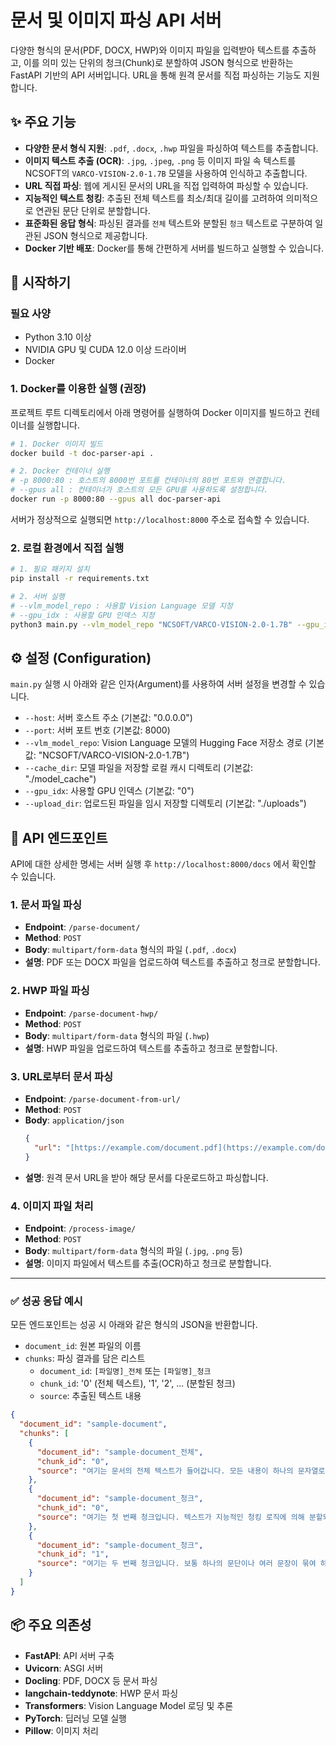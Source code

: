 # 문서 및 이미지 파싱 API 서버

다양한 형식의 문서(PDF, DOCX, HWP)와 이미지 파일을 입력받아 텍스트를 추출하고, 이를 의미 있는 단위의 청크(Chunk)로 분할하여 JSON 형식으로 반환하는 FastAPI 기반의 API 서버입니다. URL을 통해 원격 문서를 직접 파싱하는 기능도 지원합니다.

## ✨ 주요 기능

* **다양한 문서 형식 지원**: `.pdf`, `.docx`, `.hwp` 파일을 파싱하여 텍스트를 추출합니다.
* **이미지 텍스트 추출 (OCR)**: `.jpg`, `.jpeg`, `.png` 등 이미지 파일 속 텍스트를 NCSOFT의 `VARCO-VISION-2.0-1.7B` 모델을 사용하여 인식하고 추출합니다.
* **URL 직접 파싱**: 웹에 게시된 문서의 URL을 직접 입력하여 파싱할 수 있습니다.
* **지능적인 텍스트 청킹**: 추출된 전체 텍스트를 최소/최대 길이를 고려하여 의미적으로 연관된 문단 단위로 분할합니다.
* **표준화된 응답 형식**: 파싱된 결과를 `전체` 텍스트와 분할된 `청크` 텍스트로 구분하여 일관된 JSON 형식으로 제공합니다.
* **Docker 기반 배포**: Docker를 통해 간편하게 서버를 빌드하고 실행할 수 있습니다.

## 🚀 시작하기

### 필요 사양

* Python 3.10 이상
* NVIDIA GPU 및 CUDA 12.0 이상 드라이버
* Docker

### 1. Docker를 이용한 실행 (권장)

프로젝트 루트 디렉토리에서 아래 명령어를 실행하여 Docker 이미지를 빌드하고 컨테이너를 실행합니다.

```bash
# 1. Docker 이미지 빌드
docker build -t doc-parser-api .

# 2. Docker 컨테이너 실행
# -p 8000:80 : 호스트의 8000번 포트를 컨테이너의 80번 포트와 연결합니다.
# --gpus all : 컨테이너가 호스트의 모든 GPU를 사용하도록 설정합니다.
docker run -p 8000:80 --gpus all doc-parser-api
```

서버가 정상적으로 실행되면 `http://localhost:8000` 주소로 접속할 수 있습니다.

### 2. 로컬 환경에서 직접 실행

```bash
# 1. 필요 패키지 설치
pip install -r requirements.txt

# 2. 서버 실행
# --vlm_model_repo : 사용할 Vision Language 모델 지정
# --gpu_idx : 사용할 GPU 인덱스 지정
python3 main.py --vlm_model_repo "NCSOFT/VARCO-VISION-2.0-1.7B" --gpu_idx "0"
```

## ⚙️ 설정 (Configuration)

`main.py` 실행 시 아래와 같은 인자(Argument)를 사용하여 서버 설정을 변경할 수 있습니다.

* `--host`: 서버 호스트 주소 (기본값: "0.0.0.0")
* `--port`: 서버 포트 번호 (기본값: 8000)
* `--vlm_model_repo`: Vision Language 모델의 Hugging Face 저장소 경로 (기본값: "NCSOFT/VARCO-VISION-2.0-1.7B")
* `--cache_dir`: 모델 파일을 저장할 로컬 캐시 디렉토리 (기본값: "./model_cache")
* `--gpu_idx`: 사용할 GPU 인덱스 (기본값: "0")
* `--upload_dir`: 업로드된 파일을 임시 저장할 디렉토리 (기본값: "./uploads")

## 📖 API 엔드포인트

API에 대한 상세한 명세는 서버 실행 후 `http://localhost:8000/docs` 에서 확인할 수 있습니다.

### 1. 문서 파일 파싱

* **Endpoint**: `/parse-document/`
* **Method**: `POST`
* **Body**: `multipart/form-data` 형식의 파일 (`.pdf`, `.docx`)
* **설명**: PDF 또는 DOCX 파일을 업로드하여 텍스트를 추출하고 청크로 분할합니다.

### 2. HWP 파일 파싱

* **Endpoint**: `/parse-document-hwp/`
* **Method**: `POST`
* **Body**: `multipart/form-data` 형식의 파일 (`.hwp`)
* **설명**: HWP 파일을 업로드하여 텍스트를 추출하고 청크로 분할합니다.

### 3. URL로부터 문서 파싱

* **Endpoint**: `/parse-document-from-url/`
* **Method**: `POST`
* **Body**: `application/json`
    ```json
    {
      "url": "[https://example.com/document.pdf](https://example.com/document.pdf)"
    }
    ```
* **설명**: 원격 문서 URL을 받아 해당 문서를 다운로드하고 파싱합니다.

### 4. 이미지 파일 처리

* **Endpoint**: `/process-image/`
* **Method**: `POST`
* **Body**: `multipart/form-data` 형식의 파일 (`.jpg`, `.png` 등)
* **설명**: 이미지 파일에서 텍스트를 추출(OCR)하고 청크로 분할합니다.

---

### ✅ 성공 응답 예시

모든 엔드포인트는 성공 시 아래와 같은 형식의 JSON을 반환합니다.

* `document_id`: 원본 파일의 이름
* `chunks`: 파싱 결과를 담은 리스트
    * `document_id`: `[파일명]_전체` 또는 `[파일명]_청크`
    * `chunk_id`: '0' (전체 텍스트), '1', '2', ... (분할된 청크)
    * `source`: 추출된 텍스트 내용

```json
{
  "document_id": "sample-document",
  "chunks": [
    {
      "document_id": "sample-document_전체",
      "chunk_id": "0",
      "source": "여기는 문서의 전체 텍스트가 들어갑니다. 모든 내용이 하나의 문자열로 포함됩니다."
    },
    {
      "document_id": "sample-document_청크",
      "chunk_id": "0",
      "source": "여기는 첫 번째 청크입니다. 텍스트가 지능적인 청킹 로직에 의해 분할되었습니다."
    },
    {
      "document_id": "sample-document_청크",
      "chunk_id": "1",
      "source": "여기는 두 번째 청크입니다. 보통 하나의 문단이나 여러 문장이 묶여 하나의 청크를 구성합니다."
    }
  ]
}
```

## 📦 주요 의존성

* **FastAPI**: API 서버 구축
* **Uvicorn**: ASGI 서버
* **Docling**: PDF, DOCX 등 문서 파싱
* **langchain-teddynote**: HWP 문서 파싱
* **Transformers**: Vision Language Model 로딩 및 추론
* **PyTorch**: 딥러닝 모델 실행
* **Pillow**: 이미지 처리